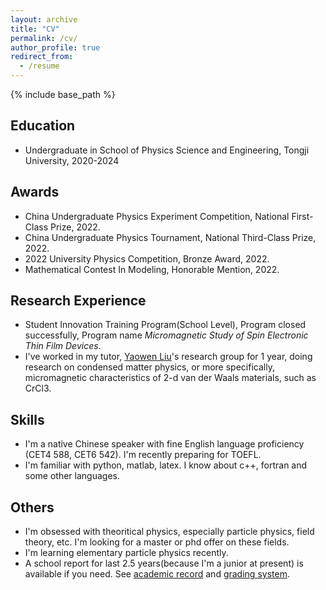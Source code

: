 ```yaml
---
layout: archive
title: "CV"
permalink: /cv/
author_profile: true
redirect_from:
  - /resume
---
```


{% include base_path %}

## Education
<!-- * B.S. in GitHub, GitHub University, 2012
* M.S. in Jekyll, GitHub University, 2014
* Ph.D in Version Control Theory, GitHub University, 2018 (expected) -->
* Undergraduate in School of Physics Science and Engineering, Tongji University, 2020-2024

## Awards
* China Undergraduate Physics Experiment Competition, National First-Class Prize, 2022.
* China Undergraduate Physics Tournament, National Third-Class Prize, 2022.
* 2022 University Physics Competition, Bronze Award, 2022.
* Mathematical Contest In Modeling, Honorable Mention, 2022.

## Research Experience
* Student Innovation Training Program(School Level), Program closed successfully, Program name *Micromagnetic Study of Spin Electronic Thin Film Devices*.
* I've worked in my tutor, [Yaowen Liu](https://www.webofscience.com/wos/author/record/956867)'s research group for 1 year, doing research on condensed matter physics, or more specifically, micromagnetic characteristics of 2-d van der Waals materials, such as CrCl3.

## Skills
* I'm a native Chinese speaker with fine English language proficiency (CET4 588, CET6 542). I'm recently preparing for TOEFL.
* I'm familiar with python, matlab, latex. I know about c++, fortran and some other languages.

## Others
* I'm obsessed with theoritical physics, especially particle physics, field theory, etc. I'm looking for a master or phd offer on these fields.
* I'm learning elementary particle physics recently.
* A school report for last 2.5 years(because I'm a junior at present) is available if you need. See [academic record](https://photonnnn.github.io/files/academic_record.pdf) and [grading system](https://photonnnn.github.io/files/grading_system.pdf).

<!-- Work experience
======
* Summer 2015: Research Assistant
  * Github University
  * Duties included: Tagging issues
  * Supervisor: Professor Git

* Fall 2015: Research Assistant
  * Github University
  * Duties included: Merging pull requests
  * Supervisor: Professor Hub -->
  
<!-- Skills
======
* Skill 1
* Skill 2
  * Sub-skill 2.1
  * Sub-skill 2.2
  * Sub-skill 2.3
* Skill 3 -->

<!-- Publications
======
  <ul>{% for post in site.publications %}
    {% include archive-single-cv.html %}
  {% endfor %}</ul> -->
  
<!-- Talks
======
  <ul>{% for post in site.talks %}
    {% include archive-single-talk-cv.html %}
  {% endfor %}</ul> -->
  
<!-- Teaching
======
  <ul>{% for post in site.teaching %}
    {% include archive-single-cv.html %}
  {% endfor %}</ul> -->
  
<!-- Service and leadership
======
* Currently signed in to 43 different slack teams -->
